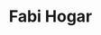 ---
title: "Fabi Hogar"
url: /ciudad-autonoma-de-buenos-aires/fabi-hogar/
shop: menaje del hogar
---